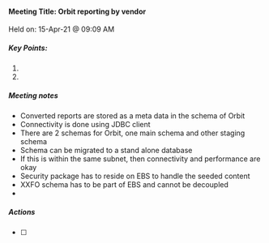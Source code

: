 #### Meeting Title: Orbit reporting by vendor 
Held on: 15-Apr-21 @ 09:09 AM

##### Key Points:
1.  
2. 

##### Meeting notes
* Converted reports are stored as a meta data in the schema of Orbit
* Connectivity is done using JDBC client
* There are 2 schemas for Orbit, one main schema and other staging schema
* Schema can be migrated to a stand alone database
* If this is within the same subnet, then connectivity and performance are okay
* Security package has to reside on EBS to handle the seeded content
* XXFO schema has to be part of EBS and cannot be decoupled
*   

##### Actions
- [ ]  
